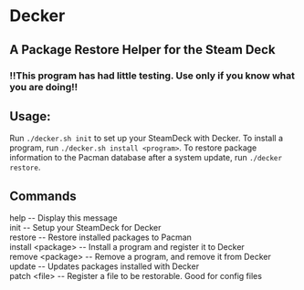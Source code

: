 # Decker
## A Package Restore Helper for the Steam Deck
### !!This program has had little testing. Use only if you know what you are doing!!

## Usage:
Run `./decker.sh init` to set up your SteamDeck with Decker.
To install a program, run `./decker.sh install <program>`.
To restore package information to the Pacman database after a system update, run `./decker restore`.

## Commands
help -- Display this message  
init -- Setup your SteamDeck for Decker  
restore -- Restore installed packages to Pacman  
install <package\> -- Install a program and register it to Decker  
remove <package\> -- Remove a program, and remove it from Decker  
update -- Updates packages installed with Decker  
patch <file\> -- Register a file to be restorable. Good for config files  
